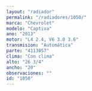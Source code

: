 ```yaml
---
layout: "radiador"
permalink: "/radiadores/1050/"
marca: "Chevrolet"
modelo: "Captiva"
ano: "2013"
motor: "L4 2.4, V6 3.0 3.6"
transmision: "Automática"
parte: "4113057"
clima: "Con clima"
alto: "26 3/4"
ancho: "20"
observaciones: ""
id: "1050"
---
```


